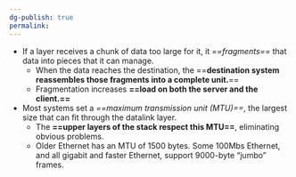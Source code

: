 ```yaml
---
dg-publish: true
permalink:
---
```







- If a layer receives a chunk of data too large for it, it _==fragments==_ that data into pieces that it can manage.
    - When the data reaches the destination, the ==**destination system reassembles those fragments into a complete unit.**==
    - Fragmentation increases **==load on both the server and the client.==**
- Most systems set a _==maximum transmission unit (MTU)==_, the largest size that can fit through the datalink layer.
    - The **==upper layers of the stack respect this MTU==**, eliminating obvious problems.
    - Older Ethernet has an MTU of 1500 bytes. Some 100Mbs Ethernet, and all gigabit and faster Ethernet, support 9000-byte “jumbo” frames.